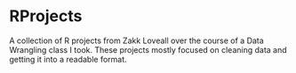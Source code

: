 # RProjects
A collection of R projects from Zakk Loveall over the course of a Data Wrangling class I took. These projects mostly focused on cleaning data and getting it into a readable format.

